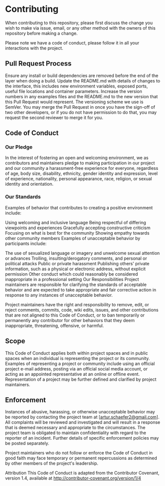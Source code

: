# Contributing

When contributing to this repository, please first discuss the change you wish to make via issue,
email, or any other method with the owners of this repository before making a change.

Please note we have a code of conduct, please follow it in all your interactions with the project.

## Pull Request Process

Ensure any install or build dependencies are removed before the end of the layer when doing a build.
Update the README.md with details of changes to the interface, this includes new environment
variables, exposed ports, useful file locations and container parameters. Increase the version
numbers in any examples files and the README.md to the new version that this Pull Request would
represent. The versioning scheme we use is SemVer. You may merge the Pull Request in once you have
the sign-off of two other developers, or if you do not have permission to do that, you may request
the second reviewer to merge it for you.

## Code of Conduct

### Our Pledge

In the interest of fostering an open and welcoming environment, we as contributors and maintainers
pledge to making participation in our project and our community a harassment-free experience for
everyone, regardless of age, body size, disability, ethnicity, gender identity and expression, level
of experience, nationality, personal appearance, race, religion, or sexual identity and orientation.

### Our Standards

Examples of behavior that contributes to creating a positive environment include:

Using welcoming and inclusive language Being respectful of differing viewpoints and experiences
Gracefully accepting constructive criticism Focusing on what is best for the community Showing
empathy towards other community members Examples of unacceptable behavior by participants include:

The use of sexualized language or imagery and unwelcome sexual attention or advances Trolling,
insulting/derogatory comments, and personal or political attacks Public or private harassment
Publishing others' private information, such as a physical or electronic address, without explicit
permission Other conduct which could reasonably be considered inappropriate in a professional
setting Our Responsibilities Project maintainers are responsible for clarifying the standards of
acceptable behavior and are expected to take appropriate and fair corrective action in response to
any instances of unacceptable behavior.

Project maintainers have the right and responsibility to remove, edit, or reject comments, commits,
code, wiki edits, issues, and other contributions that are not aligned to this Code of Conduct, or
to ban temporarily or permanently any contributor for other behaviors that they deem inappropriate,
threatening, offensive, or harmful.

## Scope

This Code of Conduct applies both within project spaces and in public spaces when an individual is
representing the project or its community. Examples of representing a project or community include
using an official project e-mail address, posting via an official social media account, or acting as
an appointed representative at an online or offline event. Representation of a project may be
further defined and clarified by project maintainers.

## Enforcement

Instances of abusive, harassing, or otherwise unacceptable behavior may be reported by contacting
the project team at [artur.schaefer2@gmail.com]. All complaints will be reviewed and investigated
and will result in a response that is deemed necessary and appropriate to the circumstances. The
project team is obligated to maintain confidentiality with regard to the reporter of an incident.
Further details of specific enforcement policies may be posted separately.

Project maintainers who do not follow or enforce the Code of Conduct in good faith may face
temporary or permanent repercussions as determined by other members of the project's leadership.

Attribution This Code of Conduct is adapted from the Contributor Covenant, version 1.4, available
at http://contributor-covenant.org/version/1/4